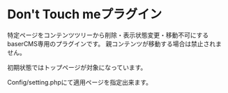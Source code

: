 # Don't Touch meプラグイン

特定ページをコンテンツツリーから削除・表示状態変更・移動不可にするbaserCMS専用のプラグインです。
親コンテンツが移動する場合は禁止されません。

初期状態ではトップページが対象になっています。

Config/setting.phpにて適用ページを指定出来ます。